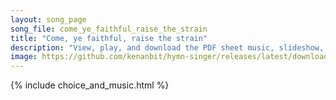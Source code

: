 ```yaml
---
layout: song_page
song_file: come_ye_faithful_raise_the_strain
title: "Come, ye faithful, raise the strain"
description: "View, play, and download the PDF sheet music, slideshow, and audio. Lyrics: Come, ye faithful, raise the strain of triumphant gladness! God hath brought forth Israel into joy from sadness, loosed from Pharaeh's bitter yoke Jac... english christian easter 4part chords"
image: https://github.com/kenanbit/hymn-singer/releases/latest/download/come_ye_faithful_raise_the_strain-trad.png
---
```


{% include choice_and_music.html %}